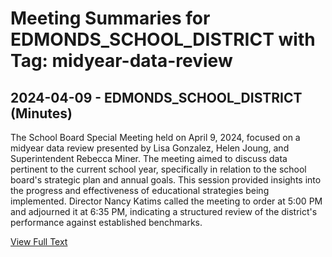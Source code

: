 # Meeting Summaries for EDMONDS_SCHOOL_DISTRICT with Tag: midyear-data-review

## 2024-04-09 - EDMONDS_SCHOOL_DISTRICT (Minutes)

The School Board Special Meeting held on April 9, 2024, focused on a midyear data review presented by Lisa Gonzalez, Helen Joung, and Superintendent Rebecca Miner. The meeting aimed to discuss data pertinent to the current school year, specifically in relation to the school board's strategic plan and annual goals. This session provided insights into the progress and effectiveness of educational strategies being implemented. Director Nancy Katims called the meeting to order at 5:00 PM and adjourned it at 6:35 PM, indicating a structured review of the district's performance against established benchmarks.

[View Full Text](https://raw.githubusercontent.com/VoronoiPerspectives/WashingtonStateSchoolBoardExplorer/refs/heads/main/data/countries/usa/states/wa/counties/snohomish/school_boards/edmonds_school_district/2024/2024-04-09-minutes.txt)

